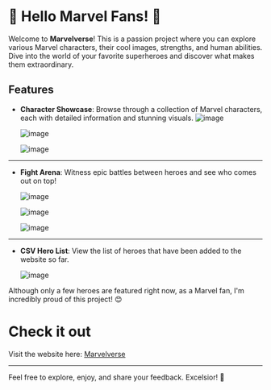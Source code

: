 # 🌟 Hello Marvel Fans! 🌟

Welcome to **Marvelverse**! This is a passion project where you can explore various Marvel characters, their cool images, strengths, and human abilities. Dive into the world of your favorite superheroes and discover what makes them extraordinary.

## Features

- **Character Showcase**: Browse through a collection of Marvel characters, each with detailed information and stunning visuals.
  ![image](https://github.com/Shadowsweep/Marvel_public/assets/122604770/90b5c076-b9e2-443b-9d4e-033045946820)

  ![image](https://github.com/Shadowsweep/Marvel_public/assets/122604770/060884d1-a762-4dfe-9aa1-65fecdf44da1)

  ![image](https://github.com/Shadowsweep/Marvel_public/assets/122604770/6efd3489-2f95-4606-9755-18639de465c8)

---

- **Fight Arena**: Witness epic battles between heroes and see who comes out on top!

  ![image](https://github.com/Shadowsweep/Marvel_public/assets/122604770/56772283-9c19-4ffc-a160-bff0b90e8f39)

  ![image](https://github.com/Shadowsweep/Marvel_public/assets/122604770/312c90fa-dd07-4644-8250-04c0268bbd54)

  ![image](https://github.com/Shadowsweep/Marvel_public/assets/122604770/20463a56-564c-422c-92d2-ff82670fd49c)

---

- **CSV Hero List**: View the list of heroes that have been added to the website so far.

  ![image](https://github.com/Shadowsweep/Marvel_public/assets/122604770/a03da5ad-244d-476d-9b75-e235d2897b8f)


Although only a few heroes are featured right now, as a Marvel fan, I'm incredibly proud of this project! 😊

# Check it out

Visit the website here: [Marvelverse](https://marvel-char.onrender.com/)




---

Feel free to explore, enjoy, and share your feedback. Excelsior! 🌟
